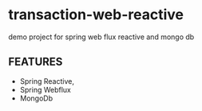 # transaction-web-reactive
demo project for spring web flux reactive and mongo db
## FEATURES
- Spring Reactive,
- Spring Webflux
- MongoDb
